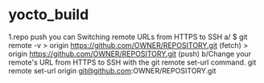 # yocto_build
1.repo push
 you can Switching remote URLs from HTTPS to SSH
 a/
     $ git remote -v
    > origin  https://github.com/OWNER/REPOSITORY.git (fetch)
    > origin  https://github.com/OWNER/REPOSITORY.git (push)
  b/Change your remote's URL from HTTPS to SSH with the git remote set-url command.
    git remote set-url origin git@github.com:OWNER/REPOSITORY.git
